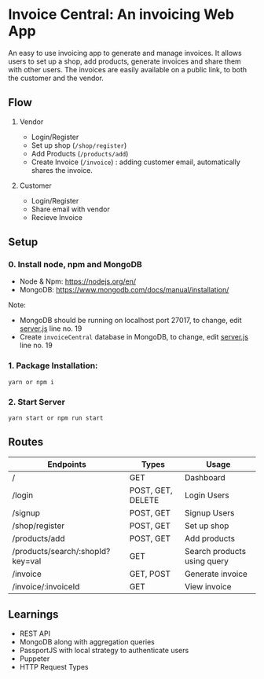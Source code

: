 # Invoice Central: An invoicing Web App

An easy to use invoicing app to generate and manage invoices. It allows users to set up a shop, add products, generate invoices and share them with other users. The invoices are easily available on a public link, to both the customer and the vendor.

## Flow

1. Vendor
    - Login/Register
    - Set up shop  (```/shop/register```)
    - Add Products (```/products/add```)
    - Create Invoice (```/invoice```) : adding customer email, automatically shares the invoice.

2. Customer
    - Login/Register
    - Share email with vendor
    - Recieve Invoice

## Setup

### 0. Install node, npm and MongoDB
- Node & Npm: https://nodejs.org/en/
- MongoDB: https://www.mongodb.com/docs/manual/installation/


Note:
- MongoDB should be running on localhost port 27017, to change, edit [server.js](/server.js) line no. 19 
- Create ```invoiceCentral``` database in MongoDB, to change, edit [server.js](/server.js) line no. 19

### 1. Package Installation:

```
yarn or npm i
```

### 2. Start Server

```
yarn start or npm run start
```

## Routes

| Endpoints                        	| Types             	| Usage                        	|
|----------------------------------	|-------------------	|------------------------------	|
| /                                	| GET               	| Dashboard                    	|
| /login                           	| POST, GET, DELETE 	| Login Users                  	|
| /signup                          	| POST, GET         	| Signup Users                 	|
| /shop/register                   	| POST, GET         	| Set up shop                  	|
| /products/add                    	| POST, GET         	| Add products                 	|
| /products/search/:shopId?key=val 	| GET               	| Search products  using query 	|
| /invoice                         	| GET, POST         	| Generate invoice             	|
| /invoice/:invoiceId              	| GET               	| View invoice                 	|

## Learnings

- REST API
- MongoDB along with aggregation queries
- PassportJS with local strategy to authenticate users
- Puppeter
- HTTP Request Types
